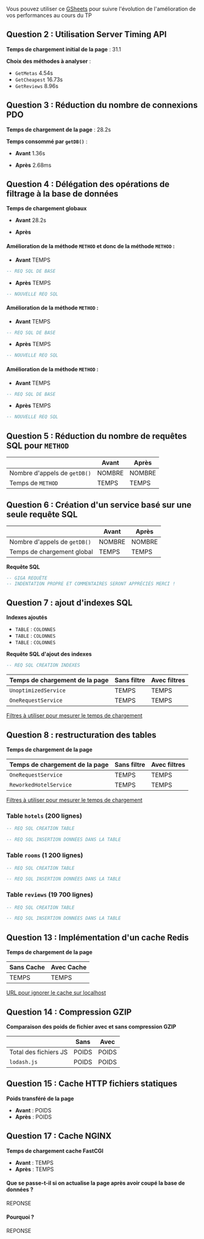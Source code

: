 Vous pouvez utiliser ce [GSheets](https://docs.google.com/spreadsheets/d/13Hw27U3CsoWGKJ-qDAunW9Kcmqe9ng8FROmZaLROU5c/copy?usp=sharing) pour suivre l'évolution de l'amélioration de vos performances au cours du TP 

## Question 2 : Utilisation Server Timing API

**Temps de chargement initial de la page** : 31.1

**Choix des méthodes à analyser** :

- `GetMetas` 4.54s
- `GetCheapest` 16.73s
- `GetReviews` 8.96s



## Question 3 : Réduction du nombre de connexions PDO

**Temps de chargement de la page** : 28.2s

**Temps consommé par `getDB()`** :

- **Avant** 1.36s

- **Après** 2.68ms


## Question 4 : Délégation des opérations de filtrage à la base de données

**Temps de chargement globaux** 

- **Avant** 28.2s

- **Après** 


#### Amélioration de la méthode `METHOD` et donc de la méthode `METHOD` :

- **Avant** TEMPS

```sql
-- REQ SQL DE BASE
```

- **Après** TEMPS

```sql
-- NOUVELLE REQ SQL
```



#### Amélioration de la méthode `METHOD` :

- **Avant** TEMPS

```sql
-- REQ SQL DE BASE
```

- **Après** TEMPS

```sql
-- NOUVELLE REQ SQL
```



#### Amélioration de la méthode `METHOD` :

- **Avant** TEMPS

```sql
-- REQ SQL DE BASE
```

- **Après** TEMPS

```sql
-- NOUVELLE REQ SQL
```



## Question 5 : Réduction du nombre de requêtes SQL pour `METHOD`

|                              | **Avant** | **Après** |
|------------------------------|-----------|-----------|
| Nombre d'appels de `getDB()` | NOMBRE    | NOMBRE    |
 | Temps de `METHOD`            | TEMPS     | TEMPS     |

## Question 6 : Création d'un service basé sur une seule requête SQL

|                              | **Avant** | **Après** |
|------------------------------|-----------|-----------|
| Nombre d'appels de `getDB()` | NOMBRE    | NOMBRE    |
| Temps de chargement global   | TEMPS     | TEMPS     |

**Requête SQL**

```SQL
-- GIGA REQUÊTE
-- INDENTATION PROPRE ET COMMENTAIRES SERONT APPRÉCIÉS MERCI !
```

## Question 7 : ajout d'indexes SQL

**Indexes ajoutés**

- `TABLE` : `COLONNES`
- `TABLE` : `COLONNES`
- `TABLE` : `COLONNES`

**Requête SQL d'ajout des indexes** 

```sql
-- REQ SQL CREATION INDEXES
```

| Temps de chargement de la page | Sans filtre | Avec filtres |
|--------------------------------|-------------|--------------|
| `UnoptimizedService`           | TEMPS       | TEMPS        |
| `OneRequestService`            | TEMPS       | TEMPS        |
[Filtres à utiliser pour mesurer le temps de chargement](http://localhost/?types%5B%5D=Maison&types%5B%5D=Appartement&price%5Bmin%5D=200&price%5Bmax%5D=230&surface%5Bmin%5D=130&surface%5Bmax%5D=150&rooms=5&bathRooms=5&lat=46.988708&lng=3.160778&search=Nevers&distance=30)




## Question 8 : restructuration des tables

**Temps de chargement de la page**

| Temps de chargement de la page | Sans filtre | Avec filtres |
|--------------------------------|-------------|--------------|
| `OneRequestService`            | TEMPS       | TEMPS        |
| `ReworkedHotelService`         | TEMPS       | TEMPS        |

[Filtres à utiliser pour mesurer le temps de chargement](http://localhost/?types%5B%5D=Maison&types%5B%5D=Appartement&price%5Bmin%5D=200&price%5Bmax%5D=230&surface%5Bmin%5D=130&surface%5Bmax%5D=150&rooms=5&bathRooms=5&lat=46.988708&lng=3.160778&search=Nevers&distance=30)

### Table `hotels` (200 lignes)

```SQL
-- REQ SQL CREATION TABLE
```

```SQL
-- REQ SQL INSERTION DONNÉES DANS LA TABLE
```

### Table `rooms` (1 200 lignes)

```SQL
-- REQ SQL CREATION TABLE
```

```SQL
-- REQ SQL INSERTION DONNÉES DANS LA TABLE
```

### Table `reviews` (19 700 lignes)

```SQL
-- REQ SQL CREATION TABLE
```

```SQL
-- REQ SQL INSERTION DONNÉES DANS LA TABLE
```


## Question 13 : Implémentation d'un cache Redis

**Temps de chargement de la page**

| Sans Cache | Avec Cache |
|------------|------------|
| TEMPS      | TEMPS      |
[URL pour ignorer le cache sur localhost](http://localhost?skip_cache)

## Question 14 : Compression GZIP

**Comparaison des poids de fichier avec et sans compression GZIP**

|                       | Sans  | Avec  |
|-----------------------|-------|-------|
| Total des fichiers JS | POIDS | POIDS |
| `lodash.js`           | POIDS | POIDS |

## Question 15 : Cache HTTP fichiers statiques

**Poids transféré de la page**

- **Avant** : POIDS
- **Après** : POIDS

## Question 17 : Cache NGINX

**Temps de chargement cache FastCGI**

- **Avant** : TEMPS
- **Après** : TEMPS

#### Que se passe-t-il si on actualise la page après avoir coupé la base de données ?

REPONSE

#### Pourquoi ?

REPONSE
